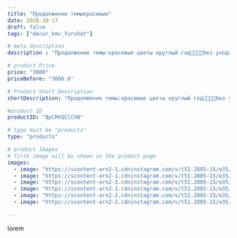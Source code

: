 ```yaml
---
title: "Продолжение темыкрасивые"
date: 2018-10-17
draft: false
tags: ["decor_kmv_furshet"]

# meta description
description : "Продолжение темы:красивые цветы круглый год🌺🌺🌺🌺без ухода и хлопот, только радуйся смотри, вспомни тёплые деньки🌹🌹🌹🌹🌹#большиецветыминеральныеводы#большиецветыпят"

# product Price
price: "3000"
priceBefore: "3600.0"

# Product Short Description
shortDescription: "Продолжение темы:красивые цветы круглый год🌺🌺🌺🌺без ухода и хлопот, только радуйся смотри, вспомни тёплые деньки🌹🌹🌹🌹🌹#большиецветыминеральныеводы#большиецветыпятигорск#кендибары#бумажныйдекоркендибар#посудадляфуршетапрокат#свадебныйдекор"

#product ID
productID: "BpCMVQClChN"

# type must be "products"
type: "products"

# product Images
# first image will be shown in the product page
images:
  - image: "https://scontent-arn2-1.cdninstagram.com/v/t51.2885-15/e35/43276469_438949969962911_3038552806710612713_n.jpg?se=7&tp=1&_nc_ht=scontent-arn2-1.cdninstagram.com&_nc_cat=111&_nc_ohc=PpeDjsox8s8AX8sX0oF&oh=cb7ca76d252b9f3b53e1429373e160aa&oe=6075EC9A&ig_cache_key=MTg5MjEyNTcwODg4NzM4OTM4MA%3D%3D.2"
  - image: "https://scontent-arn2-1.cdninstagram.com/v/t51.2885-15/e35/43581907_323696375074375_426203111587006686_n.jpg?se=7&tp=1&_nc_ht=scontent-arn2-1.cdninstagram.com&_nc_cat=107&_nc_ohc=JrEJxaYnmMAAX9V92z3&oh=aae1f7a346f2241a64c3a5e836bc9516&oe=60740AD1&ig_cache_key=MTg5MjEyNTcyMjkyMTU0Mjk1NA%3D%3D.2"
  - image: "https://scontent-arn2-2.cdninstagram.com/v/t51.2885-15/e35/42816075_629854394078004_3700663480079922548_n.jpg?se=7&tp=1&_nc_ht=scontent-arn2-2.cdninstagram.com&_nc_cat=100&_nc_ohc=WlI-bsQEAIEAX9ANuiy&oh=5e80fda1015454047988459cf26435f1&oe=60765A91&ig_cache_key=MTg5MjEyNTc0NDk0OTk4Njc0Mw%3D%3D.2"
  - image: "https://scontent-arn2-1.cdninstagram.com/v/t51.2885-15/e35/43779245_2250229101686035_5929978123458150459_n.jpg?se=7&tp=1&_nc_ht=scontent-arn2-1.cdninstagram.com&_nc_cat=107&_nc_ohc=ICbnrpd4IAwAX-mjg5w&oh=ce77018a8b4daeeb05a6916f171351d8&oe=6075DB0E&ig_cache_key=MTg5MjEyNTc4NTczNTMwNjc0Mw%3D%3D.2"
  - image: "https://scontent-arn2-2.cdninstagram.com/v/t51.2885-15/e35/43778918_2220823738159128_779860484900782170_n.jpg?se=7&tp=1&_nc_ht=scontent-arn2-2.cdninstagram.com&_nc_cat=100&_nc_ohc=ye-NMjxBN3UAX_w35TA&oh=27fd1bde4723ea209599a8b5ab011be1&oe=60751F94&ig_cache_key=MTg5MjEyNTc5NzI1Mjg4MTIxOQ%3D%3D.2"
  - image: "https://scontent-arn2-2.cdninstagram.com/v/t51.2885-15/e35/43984811_299570897310116_887327495472914815_n.jpg?se=7&tp=1&_nc_ht=scontent-arn2-2.cdninstagram.com&_nc_cat=108&_nc_ohc=qFNTO_o-b5AAX8VT93L&oh=da4f67651814e0fc0efcb3364b4ece69&oe=60762176&ig_cache_key=MTg5MjEyNTgwODY1Mjk3ODYxNw%3D%3D.2"

---
```

lorem
